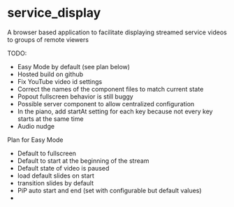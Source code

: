 # service_display
A browser based application to facilitate displaying streamed service videos to groups of remote viewers

TODO:
* Easy Mode by default (see plan below)
* Hosted build on github
* Fix YouTube video id settings
* Correct the names of the component files to match current state
* Popout fullscreen behavior is still buggy
* Possible server component to allow centralized configuration
* In the piano, add startAt setting for each key because not every key starts at the same time
* Audio nudge


Plan for Easy Mode
* Default to fullscreen
* Default to start at the beginning of the stream
* Default state of video is paused
* load default slides on start
* transition slides by default
* PiP auto start and end (set with configurable but default values)
* 